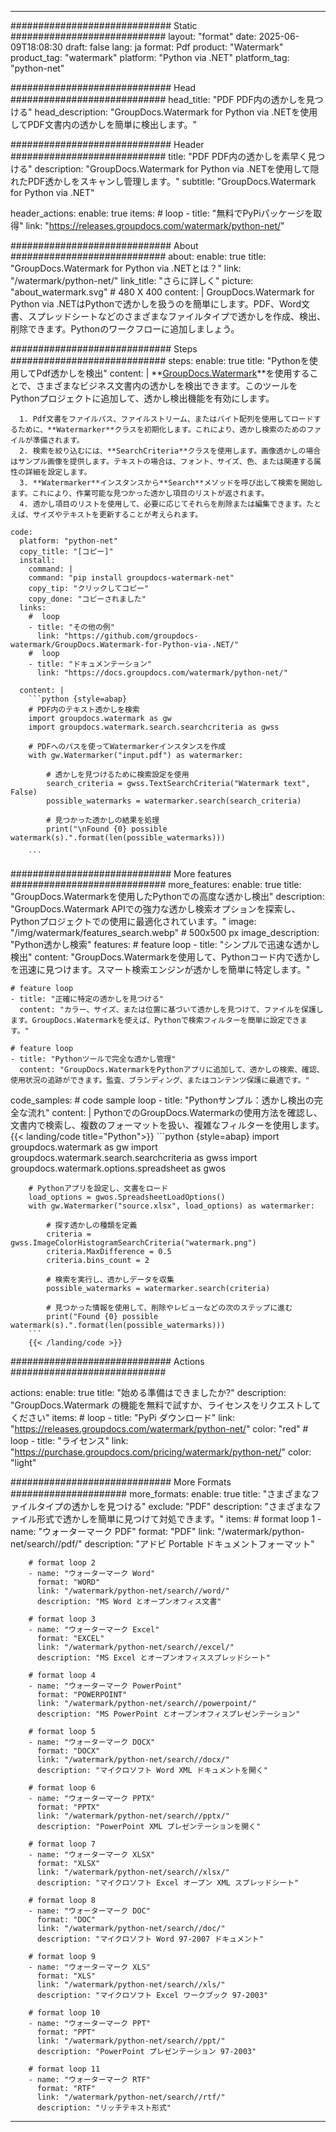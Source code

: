 
---
############################# Static ############################
layout: "format"
date:  2025-06-09T18:08:30
draft: false
lang: ja
format: Pdf
product: "Watermark"
product_tag: "watermark"
platform: "Python via .NET"
platform_tag: "python-net"

############################# Head ############################
head_title: "PDF PDF内の透かしを見つける"
head_description: "GroupDocs.Watermark for Python via .NETを使用してPDF文書内の透かしを簡単に検出します。"

############################# Header ############################
title: "PDF PDF内の透かしを素早く見つける" 
description: "GroupDocs.Watermark for Python via .NETを使用して隠れたPDF透かしをスキャンし管理します。"
subtitle: "GroupDocs.Watermark for Python via .NET" 

header_actions:
  enable: true
  items:
    #  loop
    - title: "無料でPyPiパッケージを取得"
      link: "https://releases.groupdocs.com/watermark/python-net/"
      
############################# About ############################
about:
    enable: true
    title: "GroupDocs.Watermark for Python via .NETとは？"
    link: "/watermark/python-net/"
    link_title: "さらに詳しく"
    picture: "about_watermark.svg" # 480 X 400
    content: |
       GroupDocs.Watermark for Python via .NETはPythonで透かしを扱うのを簡単にします。PDF、Word文書、スプレッドシートなどのさまざまなファイルタイプで透かしを作成、検出、削除できます。Pythonのワークフローに追加しましょう。

############################# Steps ############################
steps:
    enable: true
    title: "Pythonを使用してPdf透かしを検出"
    content: |
      **[GroupDocs.Watermark](https://products.groupdocs.com/watermark/python-net/)**を使用することで、さまざまなビジネス文書内の透かしを検出できます。このツールをPythonプロジェクトに追加して、透かし検出機能を有効にします。
      
      1. Pdf文書をファイルパス、ファイルストリーム、またはバイト配列を使用してロードするために、**Watermarker**クラスを初期化します。これにより、透かし検索のためのファイルが準備されます。
      2. 検索を絞り込むには、**SearchCriteria**クラスを使用します。画像透かしの場合はサンプル画像を提供します。テキストの場合は、フォント、サイズ、色、または関連する属性の詳細を設定します。
      3. **Watermarker**インスタンスから**Search**メソッドを呼び出して検索を開始します。これにより、作業可能な見つかった透かし項目のリストが返されます。
      4. 透かし項目のリストを使用して、必要に応じてそれらを削除または編集できます。たとえば、サイズやテキストを更新することが考えられます。
   
    code:
      platform: "python-net"
      copy_title: "[コピー]"
      install:
        command: |
        command: "pip install groupdocs-watermark-net"
        copy_tip: "クリックしてコピー"
        copy_done: "コピーされました"
      links:
        #  loop
        - title: "その他の例"
          link: "https://github.com/groupdocs-watermark/GroupDocs.Watermark-for-Python-via-.NET/"
        #  loop
        - title: "ドキュメンテーション"
          link: "https://docs.groupdocs.com/watermark/python-net/"
          
      content: |
        ```python {style=abap}
        # PDF内のテキスト透かしを検索
        import groupdocs.watermark as gw
        import groupdocs.watermark.search.searchcriteria as gwss

        # PDFへのパスを使ってWatermarkerインスタンスを作成
        with gw.Watermarker("input.pdf") as watermarker:

            # 透かしを見つけるために検索設定を使用
            search_criteria = gwss.TextSearchCriteria("Watermark text", False)
            possible_watermarks = watermarker.search(search_criteria)

            # 見つかった透かしの結果を処理
            print("\nFound {0} possible watermark(s).".format(len(possible_watermarks)))
       
        ```  

############################# More features ############################
more_features:
  enable: true
  title: "GroupDocs.Watermarkを使用したPythonでの高度な透かし検出"
  description: "GroupDocs.Watermark APIでの強力な透かし検索オプションを探索し、Pythonプロジェクトでの使用に最適化されています。"
  image: "/img/watermark/features_search.webp" # 500x500 px
  image_description: "Python透かし検索"
  features:
    # feature loop
    - title: "シンプルで迅速な透かし検出"
      content: "GroupDocs.Watermarkを使用して、Pythonコード内で透かしを迅速に見つけます。スマート検索エンジンが透かしを簡単に特定します。"

    # feature loop
    - title: "正確に特定の透かしを見つける"
      content: "カラー、サイズ、または位置に基づいて透かしを見つけて、ファイルを保護します。GroupDocs.Watermarkを使えば、Pythonで検索フィルターを簡単に設定できます。"

    # feature loop
    - title: "Pythonツールで完全な透かし管理"
      content: "GroupDocs.WatermarkをPythonアプリに追加して、透かしの検索、確認、使用状況の追跡ができます。監査、ブランディング、またはコンテンツ保護に最適です。"
      
  code_samples:
    # code sample loop
    - title: "Pythonサンプル：透かし検出の完全な流れ"
      content: |
        PythonでのGroupDocs.Watermarkの使用方法を確認し、文書内で検索し、複数のフォーマットを扱い、複雑なフィルターを使用します。
        {{< landing/code title="Python">}}
        ```python {style=abap}
        import groupdocs.watermark as gw
        import groupdocs.watermark.search.searchcriteria as gwss
        import groupdocs.watermark.options.spreadsheet as gwos

        # Pythonアプリを設定し、文書をロード
        load_options = gwos.SpreadsheetLoadOptions()
        with gw.Watermarker("source.xlsx", load_options) as watermarker:

            # 探す透かしの種類を定義
            criteria = gwss.ImageColorHistogramSearchCriteria("watermark.png")
            criteria.MaxDifference = 0.5
            criteria.bins_count = 2

            # 検索を実行し、透かしデータを収集
            possible_watermarks = watermarker.search(criteria)

            # 見つかった情報を使用して、削除やレビューなどの次のステップに進む
            print("Found {0} possible watermark(s).".format(len(possible_watermarks)))        
        ```
        {{< /landing/code >}}


############################# Actions ############################

actions:
  enable: true
  title: "始める準備はできましたか?"
  description: "GroupDocs.Watermark の機能を無料で試すか、ライセンスをリクエストしてください"
  items:
    #  loop
    - title: "PyPi ダウンロード"
      link: "https://releases.groupdocs.com/watermark/python-net/"
      color: "red"
        #  loop
    - title: "ライセンス"
      link: "https://purchase.groupdocs.com/pricing/watermark/python-net/"
      color: "light"


############################# More Formats #####################
more_formats:
    enable: true
    title: "さまざまなファイルタイプの透かしを見つける"
    exclude: "PDF"
    description: "さまざまなファイル形式で透かしを簡単に見つけて対処できます。"
    items: 
        # format loop 1
        - name: "ウォーターマーク PDF"
          format: "PDF"
          link: "/watermark/python-net/search//pdf/"
          description: "アドビ Portable ドキュメントフォーマット"

        # format loop 2
        - name: "ウォーターマーク Word"
          format: "WORD"
          link: "/watermark/python-net/search//word/"
          description: "MS Word とオープンオフィス文書"
          
        # format loop 3
        - name: "ウォーターマーク Excel"
          format: "EXCEL"
          link: "/watermark/python-net/search//excel/"
          description: "MS Excel とオープンオフィススプレッドシート"

        # format loop 4
        - name: "ウォーターマーク PowerPoint"
          format: "POWERPOINT"
          link: "/watermark/python-net/search//powerpoint/"
          description: "MS PowerPoint とオープンオフィスプレゼンテーション"

        # format loop 5
        - name: "ウォーターマーク DOCX"
          format: "DOCX"
          link: "/watermark/python-net/search//docx/"
          description: "マイクロソフト Word XML ドキュメントを開く"
          
        # format loop 6
        - name: "ウォーターマーク PPTX"
          format: "PPTX"
          link: "/watermark/python-net/search//pptx/"
          description: "PowerPoint XML プレゼンテーションを開く"
          
        # format loop 7
        - name: "ウォーターマーク XLSX"
          format: "XLSX"
          link: "/watermark/python-net/search//xlsx/"
          description: "マイクロソフト Excel オープン XML スプレッドシート"

        # format loop 8
        - name: "ウォーターマーク DOC"
          format: "DOC"
          link: "/watermark/python-net/search//doc/"
          description: "マイクロソフト Word 97-2007 ドキュメント"

        # format loop 9
        - name: "ウォーターマーク XLS"
          format: "XLS"
          link: "/watermark/python-net/search//xls/"
          description: "マイクロソフト Excel ワークブック 97-2003"

        # format loop 10
        - name: "ウォーターマーク PPT"
          format: "PPT"
          link: "/watermark/python-net/search//ppt/"
          description: "PowerPoint プレゼンテーション 97-2003"

        # format loop 11
        - name: "ウォーターマーク RTF"
          format: "RTF"
          link: "/watermark/python-net/search//rtf/"
          description: "リッチテキスト形式"

---